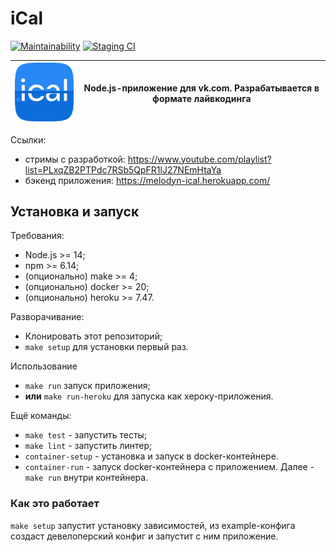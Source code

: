 # iCal

[![Maintainability](https://api.codeclimate.com/v1/badges/e23f92e76fd6a091df61/maintainability)](https://codeclimate.com/github/Melodyn/iCal/maintainability)
[![Staging CI](../../workflows/Staging%20CI/badge.svg)](../../actions?query=workflow%3A%Staging+CI%22)

|![логотип](./logo.png)|Node.js-приложение для vk.com. Разрабатывается в формате лайвкодинга
|---|---|

Ссылки:
* стримы с разработкой: https://www.youtube.com/playlist?list=PLxqZB2PTPdc7RSb5QpFR1lJ27NEmHtaYa
* бэкенд приложения: https://melodyn-ical.herokuapp.com/


## Установка и запуск

Требования:
* Node.js >= 14;
* npm >= 6.14;
* (опционально) make >= 4;
* (опционально) docker >= 20;
* (опционально) heroku >= 7.47.

Разворачивание:
* Клонировать этот репозиторий;
* `make setup` для установки первый раз.

Использование
* `make run` запуск приложения;
* **или** `make run-heroku` для запуска как хероку-приложения.

Ещё команды:
* `make test` - запустить тесты;
* `make lint` - запустить линтер;
* `container-setup` - установка и запуск в docker-контейнере.
* `container-run` - запуск docker-контейнера с приложением. Далее - `make run` внутри контейнера.


### Как это работает

`make setup` запустит установку зависимостей, из example-конфига создаст девелоперский конфиг и запустит с ним приложение. 
